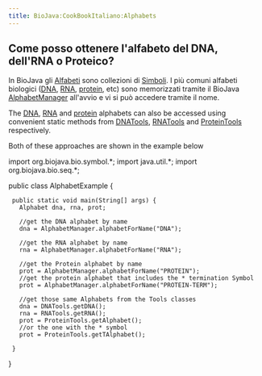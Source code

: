 ```yaml
---
title: BioJava:CookBookItaliano:Alphabets
---
```


Come posso ottenere l'alfabeto del DNA, dell'RNA o Proteico?
------------------------------------------------------------

In BioJava gli
[Alfabeti](http://www.biojava.org/docs/api14/org/biojava/bio/symbol/Alphabet.html)
sono collezioni di
[Simboli](http://www.biojava.org/docs/api14/org/biojava/bio/symbol/Symbol.html).
I più comuni alfabeti biologici ([DNA](wp:DNA "wikilink"),
[RNA](wp:RNA "wikilink"), [protein](wp:protein "wikilink"), etc) sono
memorizzati tramite il BioJava
[AlphabetManager](http://www.biojava.org/docs/api14/org/biojava/bio/symbol/AlphabetManager.html)
all'avvio e vi si può accedere tramite il nome.

The [DNA](wp:DNA "wikilink"), [RNA](wp:RNA "wikilink") and
[protein](wp:protein "wikilink") alphabets can also be accessed using
convenient static methods from
[DNATools](http://www.biojava.org/docs/api14/org/biojava/bio/seq/DNATools.html),
[RNATools](http://www.biojava.org/docs/api14/org/biojava/bio/seq/RNATools.html)
and
[ProteinTools](http://www.biojava.org/docs/api14/org/biojava/bio/seq/ProteinTools.html)
respectively.

Both of these approaches are shown in the example below

<java> import org.biojava.bio.symbol.\*; import java.util.\*; import
org.biojava.bio.seq.\*;

public class AlphabetExample {

` public static void main(String[] args) {`  
`   Alphabet dna, rna, prot;`

`   //get the DNA alphabet by name`  
`   dna = AlphabetManager.alphabetForName("DNA");`

`   //get the RNA alphabet by name`  
`   rna = AlphabetManager.alphabetForName("RNA");`

`   //get the Protein alphabet by name`  
`   prot = AlphabetManager.alphabetForName("PROTEIN");`  
`   //get the protein alphabet that includes the * termination Symbol`  
`   prot = AlphabetManager.alphabetForName("PROTEIN-TERM");`

`   //get those same Alphabets from the Tools classes`  
`   dna = DNATools.getDNA();`  
`   rna = RNATools.getRNA();`  
`   prot = ProteinTools.getAlphabet();`  
`   //or the one with the * symbol`  
`   prot = ProteinTools.getTAlphabet();`

` }`

} </java>
